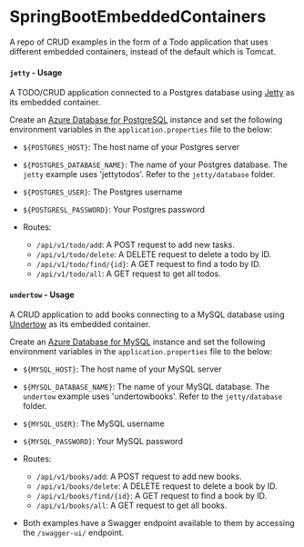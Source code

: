# SpringBootEmbeddedContainers
A repo of CRUD examples in the form of a Todo application that uses different embedded containers, instead of the default which is Tomcat.

#### `jetty` - Usage
A TODO/CRUD application connected to a Postgres database using [Jetty](https://www.eclipse.org/jetty/) as its embedded container.

Create an [Azure Database for PostgreSQL](https://docs.microsoft.com/en-us/azure/postgresql/overview) instance and set the following environment variables in the `application.properties` file to the below:
 - `${POSTGRES_HOST}`: The host name of your Postgres server
 - `${POSTGRES_DATABASE_NAME}`: The name of your Postgres database. The `jetty` example uses 'jettytodos'. Refer to the `jetty/database` folder.
 - `${POSTGRES_USER}`: The Postgres username
 - `${POSTGRESL_PASSWORD}`: Your Postgres password

- Routes:
    - `/api/v1/todo/add`: A POST request to add new tasks.
    - `/api/v1/todo/delete`: A DELETE request to delete a todo by ID.
    - `/api/v1/todo/find/{id}`: A GET request to find a todo by ID.
    - `/api/v1/todo/all`: A GET request to get all todos.
  

#### `undertow` - Usage
A CRUD application to add books connecting to a MySQL database using [Undertow](https://undertow.io/) as its embedded container.

Create an [Azure Database for MySQL](https://docs.microsoft.com/en-us/azure/mysql/) instance and set the following environment variables in the `application.properties` file to the below:
 - `${MYSQL_HOST}`: The host name of your MySQL server
 - `${MYSQL_DATABASE_NAME}`: The name of your MySQL database. The `undertow` example uses 'undertowbooks'. Refer to the `jetty/database` folder.
 - `${MYSQL_USER}`: The MySQL username
 - `${MYSQL_PASSWORD}`: Your MySQL password

- Routes:
    - `/api/v1/books/add`: A POST request to add new books.
    - `/api/v1/books/delete`: A DELETE request to delete a book by ID.
    - `/api/v1/books/find/{id}`: A GET request to find a book by ID.
    - `/api/v1/books/all`: A GET request to get all books.
- Both examples have a Swagger endpoint available to them by accessing the `/swagger-ui/` endpoint.
